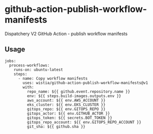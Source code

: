 # github-action-publish-workflow-manifests
Dispatchery V2 GitHub Action - publish workflow manifests

## Usage

    jobs:
      process-workflows:
        runs-on: ubuntu-latest
        steps:
          - name: Copy workflow manifests
            uses: wistia/github-action-publish-workflow-manifests@v1
            with:
              repo_name: ${{ github.event.repository.name }}
              env: ${{ steps.build-images.outputs.env }}
              aws_account: ${{ env.AWS_ACCOUNT }}
              eks_cluster: ${{ env.EKS_CLUSTER }}
              gitops_repo: ${{ env.GITOPS_REPO }}
              gitops_actor: ${{ env.GITHUB_ACTOR }}
              gitops_token: ${{ secrets.BOT_TOKEN }}
              gitops_repo_account: ${{ env.GITOPS_REPO_ACCOUNT }}
              git_sha: ${{ github.sha }}
